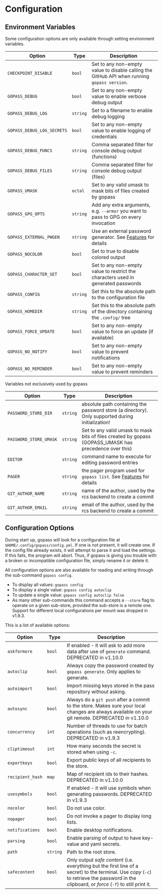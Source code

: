 # Configuration

## Environment Variables

Some configuration options are only available through setting environment variables.

| **Option**              | **Type** | **Description**                                                                                              |
|-------------------------|----------|--------------------------------------------------------------------------------------------------------------|
| `CHECKPOINT_DISABLE`    | `bool`   | Set to any non-empty value to disable calling the GitHub API when running `gopass version`.                  |
| `GOPASS_DEBUG`          | `bool`   | Set to any non-empty value to enable verbose debug output                                                    |
| `GOPASS_DEBUG_LOG` | `string` | Set to a filename to enable debug logging |
| `GOPASS_DEBUG_LOG_SECRETS` | `bool` | Set to any non-empty value to enable logging of credentials |
| `GOPASS_DEBUG_FUNCS` | `string` | Comma separated filter for console debug output (functions) |
| `GOPASS_DEBUG_FILES` | `string` | Comma separated filter for console debug output (files) |
| `GOPASS_UMASK`          | `octal`  | Set to any valid umask to mask bits of files created by gopass                                               |
| `GOPASS_GPG_OPTS`       | `string` | Add any extra arguments, e.g. `--armor` you want to pass to GPG on every invocation                          |
| `GOPASS_EXTERNAL_PWGEN` | `string` | Use an external password generator. See [Features](features.md#using-custom-password-generators) for details |
| `GOPASS_NOCOLOR`        | `bool`   | Set to true to disable colored output                                                                        |
| `GOPASS_CHARACTER_SET`  | `bool`   | Set to any non-empty value to restrict the characters used in generated passwords                            |
| `GOPASS_CONFIG`         | `string` | Set this to the absolute path to the configuration file                                                      |
| `GOPASS_HOMEDIR`        | `string` | Set this to the absolute path of the directory containing the `.config/` tree                                |
| `GOPASS_FORCE_UPDATE`   | `bool`   | Set to any non-empty value to force an update (if available)                                                 |
| `GOPASS_NO_NOTIFY`      | `bool`   | Set to any non-empty value to prevent notifications                                                          |
| `GOPASS_NO_REMINDER`      | `bool`   | Set to any non-empty value to prevent reminders                                                          |

Variables not exclusively used by gopass

| **Option**             | **Type** | **Description**                                                                                        |
|------------------------|----------|--------------------------------------------------------------------------------------------------------|
| `PASSWORD_STORE_DIR`   | `string` | absolute path containing the password store (a directory). Only supported during initialization!       |
| `PASSWORD_STORE_UMASK` | `string` | Set to any valid umask to mask bits of files created by gopass (GOPASS_UMASK has precedence over this) |
| `EDITOR`               | `string` | command name to execute for editing password entries                                                   |
| `PAGER`                | `string` | the pager program used for `gopass list`. See [Features](features.md#auto-pager) for details           |
| `GIT_AUTHOR_NAME`      | `string` | name of the author, used by the rcs backend to create a commit                                         |
| `GIT_AUTHOR_EMAIL`     | `string` | email of the author, used by the rcs backend to create a commit                                        |

## Configuration Options

During start up, gopass will look for a configuration file at `$HOME/.config/gopass/config.yml`. If one is not present, it will create one. If the config file already exists, it will attempt to parse it and load the settings. If this fails, the program will abort. Thus, if gopass is giving you trouble with a broken or incompatible configuration file, simply rename it or delete it.

All configuration options are also available for reading and writing through the sub-command `gopass config`.

* To display all values: `gopass config`
* To display a single value: `gopass config autoclip`
* To update a single value: `gopass config autoclip false`
* As many other sub-commands this command accepts a `--store` flag to operate on a given sub-store, provided the sub-store is a remote one. Support for different local configurations per mount was dropped in v1.9.3.

This is a list of available options:

| **Option**       | **Type** | Description |
| ---------------- | -------- | ----------- |
| `askformore`     | `bool`   | If enabled - it will ask to add more data after use of `generate` command.  DEPRECATED in v1.10.0 |
| `autoclip`       | `bool`   | Always copy the password created by `gopass generate`. Only applies to generate. |
| `autoimport`     | `bool`   | Import missing keys stored in the pass repository without asking. |
| `autosync`       | `bool`   | Always do a `git push` after a commit to the store. Makes sure your local changes are always available on your git remote. DEPRECATED in v1.10.0 |
| `concurrency`    | `int`    | Number of threads to use for batch operations (such as reencrypting).  DEPRECATED in v1.9.3 |
| `cliptimeout`    | `int`    | How many seconds the secret is stored when using `-c`. |
| `exportkeys`     | `bool`   | Export public keys of all recipients to the store. |
| `recipient_hash` | `map`    | Map of recipient ids to their hashes.  DEPRECATED in v1.10.0 |
| `usesymbols`     | `bool`   | If enabled - it will use symbols when generating passwords.  DEPRECATED in v1.9.3 |
| `nocolor`        | `bool`   | Do not use color. |
| `nopager`        | `bool`   | Do not invoke a pager to display long lists. |
| `notifications`  | `bool`   | Enable desktop notifications. |
| `parsing`        | `bool`   | Enable parsing of output to have key-value and yaml secrets. |
| `path`           | `string` | Path to the root store. |
| `safecontent`    | `bool`   | Only output _safe content_ (i.e. everything but the first line of a secret) to the terminal. Use _copy_ (`-c`) to retrieve the password in the clipboard, or _force_ (`-f`) to still print it. |
